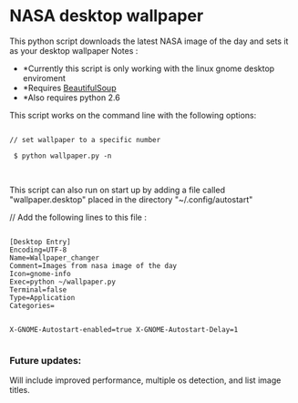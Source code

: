 <h1> NASA desktop wallpaper</h1>
<p>
This python script downloads the latest NASA image of the day and sets it as your desktop wallpaper
Notes :
<p>
<ul>
    <li> *Currently this script is only working with the linux gnome desktop enviroment</li>
    <li> *Requires <a href="http://www.crummy.com/software/BeautifulSoup/">BeautifulSoup</a></li>
    <li> *Also requires python 2.6</li>
</ul>
This script works on the command line with the following options:<br />
<pre>
<code>
// set wallpaper to a specific number<br />
 $ python wallpaper.py -n <a number> <br />
</code>
</pre>
<p>
This script can also run on start up by adding a file called "wallpaper.desktop" placed in the directory 
"~/.config/autostart"
</p>
// Add the following lines to this file :
<pre>
<code>
[Desktop Entry]
Encoding=UTF-8
Name=Wallpaper_changer
Comment=Images from nasa image of the day
Icon=gnome-info
Exec=python ~/wallpaper.py
Terminal=false
Type=Application
Categories=

X-GNOME-Autostart-enabled=true
X-GNOME-Autostart-Delay=1
</code>
</pre>
<h3>Future updates:</h3>
<p>Will include improved performance, multiple os detection, and list image titles.</p>
